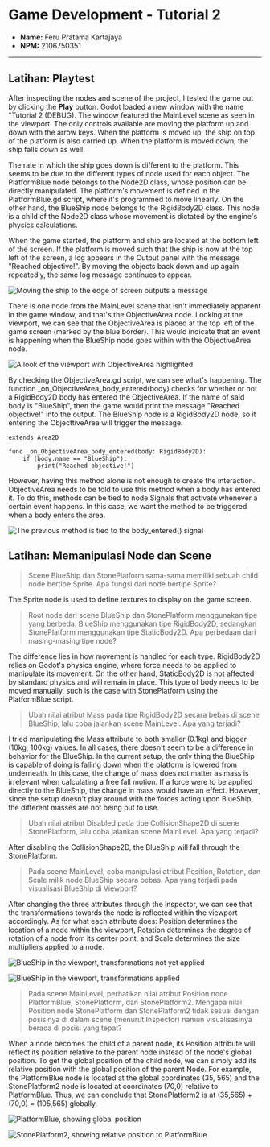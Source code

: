 # Game Development - Tutorial 2

- **Name:** Feru Pratama Kartajaya
- **NPM:** 2106750351

---

## Latihan: Playtest

After inspecting the nodes and scene of the project, I tested the game out by clicking the **Play** button. Godot loaded a new window with the name "Tutorial 2 (DEBUG). The window featured the MainLevel scene as seen in the viewport. The only controls available are moving the platform up and down with the arrow keys. When the platform is moved up, the ship on top of the platform is also carried up. When the platform is moved down, the ship falls down as well.

The rate in which the ship goes down is different to the platform. This seems to be due to the different types of node used for each object. The PlatformBlue node belongs to the Node2D class, whose position can be directly manipulated. The platform's movement is defined in the PlatformBlue.gd script, where it's programmed to move linearly. On the other hand, the BlueShip node belongs to the RigidBody2D class. This node is a child of the Node2D class whose movement is dictated by the engine's physics calculations.

When the game started, the platform and ship are located at the bottom left of the screen. If the platform is moved such that the ship is now at the top left of the screen, a log appears in the Output panel with the message "Reached objective!". By moving the objects back down and up again repeatedly, the same log message continues to appear.

![Moving the ship to the edge of screen outputs a message](./docs/objective_reached.png)

There is one node from the MainLevel scene that isn't immediately apparent in the game window, and that's the ObjectiveArea node. Looking at the viewport, we can see that the ObjectiveArea is placed at the top left of the game screen (marked by the blue border). This would indicate that an event is happening when the BlueShip node goes within with the ObjectiveArea node.

![A look of the viewport with ObjectiveArea highlighted](./docs/highlight_objective.png)

By checking the ObjectiveArea.gd script, we can see what's happening. The function _on_ObjectiveArea_body_entered(body) checks for whether or not a RigidBody2D body has entered the ObjectiveArea. If the name of said body is "BlueShip", then the game would print the message "Reached objective!" into the output. The BlueShip node is a RigidBody2D node, so it entering the ObjecttiveArea will trigger the message.

```
extends Area2D

func _on_ObjectiveArea_body_entered(body: RigidBody2D):
	if (body.name == "BlueShip"):
		print("Reached objective!")
```

However, having this method alone is not enough to create the interaction. ObjectiveArea needs to be told to use this method when a body has entered it. To do this, methods can be tied to node Signals that activate whenever a certain event happens. In this case, we want the method to be triggered when a body enters the area.

![The previous method is tied to the body_entered() signal](./docs/objective_signal.png)


## Latihan: Memanipulasi Node dan Scene

> Scene BlueShip dan StonePlatform sama-sama memiliki sebuah child node bertipe Sprite. Apa fungsi dari node bertipe Sprite?

The Sprite node is used to define textures to display on the game screen.

> Root node dari scene BlueShip dan StonePlatform menggunakan tipe yang berbeda. BlueShip menggunakan tipe RigidBody2D, sedangkan StonePlatform menggunakan tipe StaticBody2D. Apa perbedaan dari masing-masing tipe node?

The difference lies in how movement is handled for each type. RigidBody2D relies on Godot's physics engine, where force needs to be applied to manipulate its movement. On the other hand, StaticBody2D is not affected by standard physics and will remain in place. This type of body needs to be moved manually, such is the case with StonePlatform using the PlatformBlue script.

> Ubah nilai atribut Mass pada tipe RigidBody2D secara bebas di scene BlueShip, lalu coba jalankan scene MainLevel. Apa yang terjadi?

I tried manipulating the Mass attribute to both smaller (0.1kg) and bigger (10kg, 100kg) values. In all cases, there doesn't seem to be a difference in behavior for the BlueShip. In the current setup, the only thing the BlueShip is capable of doing is falling down when the platform is lowered from underneath. In this case, the change of mass does not matter as mass is irrelevant when calculating a free fall motion. If a force were to be applied directly to the BlueShip, the change in mass would have an effect. However, since the setup doesn't play around with the forces acting upon BlueShip, the different masses are not being put to use.

> Ubah nilai atribut Disabled pada tipe CollisionShape2D di scene StonePlatform, lalu coba jalankan scene MainLevel. Apa yang terjadi?

After disabling the CollisionShape2D, the BlueShip will fall through the StonePlatform.

> Pada scene MainLevel, coba manipulasi atribut Position, Rotation, dan Scale milik node BlueShip secara bebas. Apa yang terjadi pada visualisasi BlueShip di Viewport?

After changing the three attributes through the inspector, we can see that the transformations towards the node is reflected within the viewport accordingly. As for what each attribute does: Position determines the location of a node within the viewport, Rotation determines the degree of rotation of a node from its center point, and Scale determines the size multipliers applied to a node.

![BlueShip in the viewport, transformations not yet applied](./docs/before_transform.png)

![BlueShip in the viewport, transformations applied](./docs/after_transform.png)

> Pada scene MainLevel, perhatikan nilai atribut Position node PlatformBlue, StonePlatform, dan StonePlatform2. Mengapa nilai Position node StonePlatform dan StonePlatform2 tidak sesuai dengan posisinya di dalam scene (menurut Inspector) namun visualisasinya berada di posisi yang tepat?

When a node becomes the child of a parent node, its Position attribute will reflect its position relative to the parent node instead of the node's global position. To get the global position of the child node, we can simply add its relative position with the global position of the parent Node. For example, the PlatformBlue node is located at the global coordinates (35, 565) and the StonePlatform2 node is located at coordinates (70,0) relative to PlatformBlue. Thus, we can conclude that StonePlatform2 is at (35,565) + (70,0) = (105,565) globally.

![PlatformBlue, showing global position](./docs/global_position.png)

![StonePlatform2, showing relative position to PlatformBlue](./docs/relative_position.png)